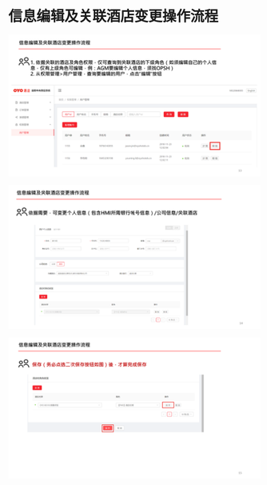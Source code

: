 # 信息编辑及关联酒店变更操作流程

![](../../../.gitbook/assets/image%20%2894%29.png)

![](../../../.gitbook/assets/image%20%2850%29.png)

![](../../../.gitbook/assets/image%20%28204%29.png)

